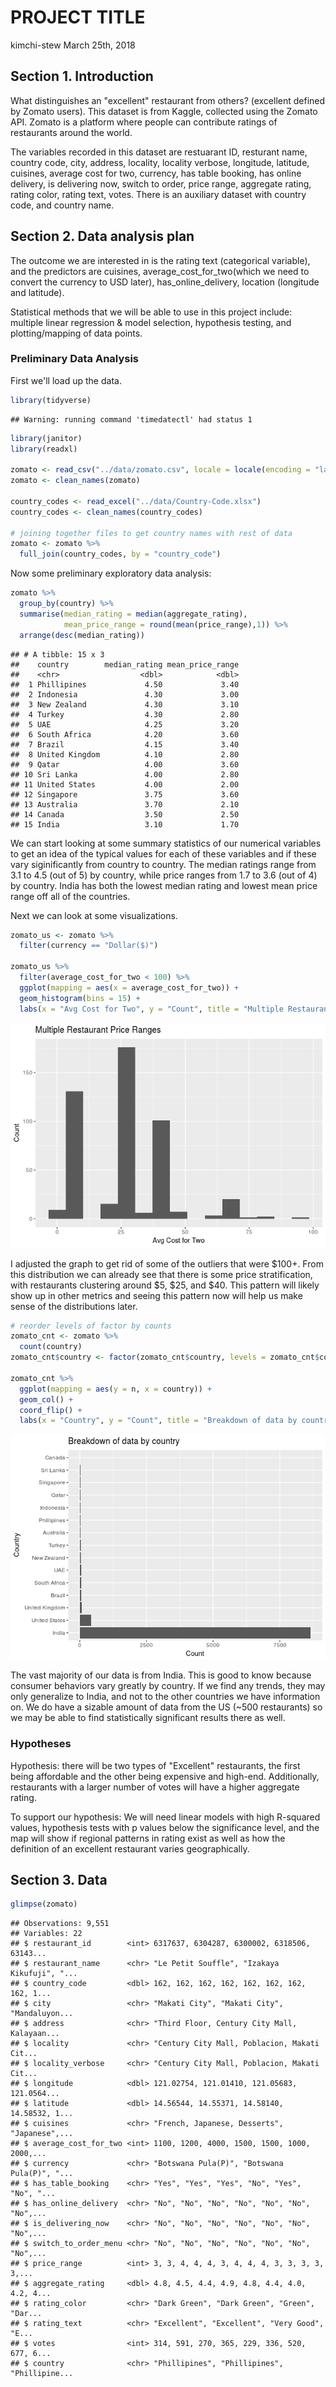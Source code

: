 PROJECT TITLE
================
kimchi-stew
March 25th, 2018

Section 1. Introduction
-----------------------

What distinguishes an "excellent" restaurant from others? (excellent defined by Zomato users). This dataset is from Kaggle, collected using the Zomato API. Zomato is a platform where people can contribute ratings of restaurants around the world.

The variables recorded in this dataset are restuarant ID, resturant name, country code, city, address, locality, locality verbose, longitude, latitude, cuisines, average cost for two, currency, has table booking, has online delivery, is delivering now, switch to order, price range, aggregate rating, rating color, rating text, votes. There is an auxiliary dataset with country code, and country name.

Section 2. Data analysis plan
-----------------------------

The outcome we are interested in is the rating text (categorical variable), and the predictors are cuisines, average\_cost\_for\_two(which we need to convert the currency to USD later), has\_online\_delivery, location (longitude and latitude).

Statistical methods that we will be able to use in this project include: multiple linear regression & model selection, hypothesis testing, and plotting/mapping of data points.

### Preliminary Data Analysis

First we'll load up the data.

``` r
library(tidyverse)
```

    ## Warning: running command 'timedatectl' had status 1

``` r
library(janitor)
library(readxl)

zomato <- read_csv("../data/zomato.csv", locale = locale(encoding = "latin1"))
zomato <- clean_names(zomato)

country_codes <- read_excel("../data/Country-Code.xlsx")
country_codes <- clean_names(country_codes)

# joining together files to get country names with rest of data
zomato <- zomato %>%
  full_join(country_codes, by = "country_code")
```

Now some preliminary exploratory data analysis:

``` r
zomato %>%
  group_by(country) %>%
  summarise(median_rating = median(aggregate_rating),
            mean_price_range = round(mean(price_range),1)) %>%
  arrange(desc(median_rating))
```

    ## # A tibble: 15 x 3
    ##    country        median_rating mean_price_range
    ##    <chr>                  <dbl>            <dbl>
    ##  1 Phillipines             4.50             3.40
    ##  2 Indonesia               4.30             3.00
    ##  3 New Zealand             4.30             3.10
    ##  4 Turkey                  4.30             2.80
    ##  5 UAE                     4.25             3.20
    ##  6 South Africa            4.20             3.60
    ##  7 Brazil                  4.15             3.40
    ##  8 United Kingdom          4.10             2.80
    ##  9 Qatar                   4.00             3.60
    ## 10 Sri Lanka               4.00             2.80
    ## 11 United States           4.00             2.00
    ## 12 Singapore               3.75             3.60
    ## 13 Australia               3.70             2.10
    ## 14 Canada                  3.50             2.50
    ## 15 India                   3.10             1.70

We can start looking at some summary statistics of our numerical variables to get an idea of the typical values for each of these variables and if these vary siginificantly from country to country. The median ratings range from 3.1 to 4.5 (out of 5) by country, while price ranges from 1.7 to 3.6 (out of 4) by country. India has both the lowest median rating and lowest mean price range off all of the countries.

Next we can look at some visualizations.

``` r
zomato_us <- zomato %>%
  filter(currency == "Dollar($)")

zomato_us %>%
  filter(average_cost_for_two < 100) %>%
  ggplot(mapping = aes(x = average_cost_for_two)) +
  geom_histogram(bins = 15) +
  labs(x = "Avg Cost for Two", y = "Count", title = "Multiple Restaurant Price Ranges")
```

![](proposal_files/figure-markdown_github/cost-cnt-1.png)

I adjusted the graph to get rid of some of the outliers that were $100+. From this distribution we can already see that there is some price stratification, with restaurants clustering around $5, $25, and $40. This pattern will likely show up in other metrics and seeing this pattern now will help us make sense of the distributions later.

``` r
# reorder levels of factor by counts
zomato_cnt <- zomato %>%
  count(country)
zomato_cnt$country <- factor(zomato_cnt$country, levels = zomato_cnt$country[order(-zomato_cnt$n)])

zomato_cnt %>%
  ggplot(mapping = aes(y = n, x = country)) +
  geom_col() + 
  coord_flip() +
  labs(x = "Country", y = "Count", title = "Breakdown of data by country")
```

![](proposal_files/figure-markdown_github/country-cnt-1.png)

The vast majority of our data is from India. This is good to know because consumer behaviors vary greatly by country. If we find any trends, they may only generalize to India, and not to the other countries we have information on. We do have a sizable amount of data from the US (~500 restaurants) so we may be able to find statistically significant results there as well.

### Hypotheses

Hypothesis: there will be two types of "Excellent" restaurants, the first being affordable and the other being expensive and high-end. Additionally, restaurants with a larger number of votes will have a higher aggregate rating.

To support our hypothesis: We will need linear models with high R-squared values, hypothesis tests with p values below the significance level, and the map will show if regional patterns in rating exist as well as how the definition of an excellent restaurant varies geographically.

Section 3. Data
---------------

``` r
glimpse(zomato)
```

    ## Observations: 9,551
    ## Variables: 22
    ## $ restaurant_id        <int> 6317637, 6304287, 6300002, 6318506, 63143...
    ## $ restaurant_name      <chr> "Le Petit Souffle", "Izakaya Kikufuji", "...
    ## $ country_code         <dbl> 162, 162, 162, 162, 162, 162, 162, 162, 1...
    ## $ city                 <chr> "Makati City", "Makati City", "Mandaluyon...
    ## $ address              <chr> "Third Floor, Century City Mall, Kalayaan...
    ## $ locality             <chr> "Century City Mall, Poblacion, Makati Cit...
    ## $ locality_verbose     <chr> "Century City Mall, Poblacion, Makati Cit...
    ## $ longitude            <dbl> 121.02754, 121.01410, 121.05683, 121.0564...
    ## $ latitude             <dbl> 14.56544, 14.55371, 14.58140, 14.58532, 1...
    ## $ cuisines             <chr> "French, Japanese, Desserts", "Japanese",...
    ## $ average_cost_for_two <int> 1100, 1200, 4000, 1500, 1500, 1000, 2000,...
    ## $ currency             <chr> "Botswana Pula(P)", "Botswana Pula(P)", "...
    ## $ has_table_booking    <chr> "Yes", "Yes", "Yes", "No", "Yes", "No", "...
    ## $ has_online_delivery  <chr> "No", "No", "No", "No", "No", "No", "No",...
    ## $ is_delivering_now    <chr> "No", "No", "No", "No", "No", "No", "No",...
    ## $ switch_to_order_menu <chr> "No", "No", "No", "No", "No", "No", "No",...
    ## $ price_range          <int> 3, 3, 4, 4, 4, 3, 4, 4, 4, 3, 3, 3, 3, 3,...
    ## $ aggregate_rating     <dbl> 4.8, 4.5, 4.4, 4.9, 4.8, 4.4, 4.0, 4.2, 4...
    ## $ rating_color         <chr> "Dark Green", "Dark Green", "Green", "Dar...
    ## $ rating_text          <chr> "Excellent", "Excellent", "Very Good", "E...
    ## $ votes                <int> 314, 591, 270, 365, 229, 336, 520, 677, 6...
    ## $ country              <chr> "Phillipines", "Phillipines", "Phillipine...
